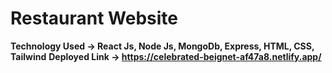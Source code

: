 # Restaurant Website
**Technology Used -> React Js, Node Js, MongoDb, Express, HTML, CSS, Tailwind**
**Deployed Link -> https://celebrated-beignet-af47a8.netlify.app/**
